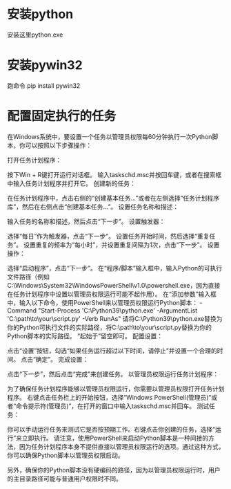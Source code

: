 
# 安装python
安装这里python.exe

# 安装pywin32
跑命令 pip install pywin32

# 配置固定执行的任务
在Windows系统中，要设置一个任务以管理员权限每60分钟执行一次Python脚本，你可以按照以下步骤操作：

打开任务计划程序：

按下Win + R键打开运行对话框。
输入taskschd.msc并按回车键，或者在搜索框中输入任务计划程序并打开它。
创建新的任务：

在任务计划程序中，点击右侧的“创建基本任务...”或者在左侧选择“任务计划程序库”，然后在右侧点击“创建基本任务...”。
设置任务名称和描述：

输入任务的名称和描述，然后点击“下一步”。
设置触发器：

选择“每日”作为触发器，点击“下一步”。
设置任务开始时间，然后选择“重复任务”。
设置重复的频率为“每小时”，并设置重复间隔为1次，点击“下一步”。
设置操作：

选择“启动程序”，点击“下一步”。
在“程序/脚本”输入框中，输入Python的可执行文件路径（例如C:\Windows\System32\WindowsPowerShell\v1.0\powershell.exe，因为直接在任务计划程序中设置以管理员权限运行可能不起作用）。
在“添加参数”输入框中，输入以下命令，使用PowerShell来以管理员权限运行Python脚本：
-Command "Start-Process 'C:\Python39\python.exe' -ArgumentList 'C:\path\to\your\script.py' -Verb RunAs"
请将C:\Python39\python.exe替换为你的Python可执行文件的实际路径，将C:\path\to\your\script.py替换为你的Python脚本的实际路径。
“起始于”留空即可。
配置设置：

点击“设置”按钮，勾选“如果任务运行超过以下时间，请停止”并设置一个合理的时间。
点击“确定”。
完成设置：

点击“下一步”，然后点击“完成”来创建任务。
以管理员权限运行任务计划程序：

为了确保任务计划程序能够以管理员权限运行，你需要以管理员权限打开任务计划程序。
右键点击任务栏上的开始按钮，选择“Windows PowerShell(管理员)”或者“命令提示符(管理员)”，在打开的窗口中输入taskschd.msc并回车。
测试任务：

你可以手动运行任务来测试它是否按预期工作。右键点击你创建的任务，选择“运行”来立即执行。
请注意，使用PowerShell来启动Python脚本是一种间接的方法，因为任务计划程序本身不提供直接以管理员权限运行的选项。通过这种方式，你可以确保Python脚本以管理员权限启动。

另外，确保你的Python脚本没有硬编码的路径，因为以管理员权限运行时，用户的主目录路径可能与普通用户权限时不同。

# 